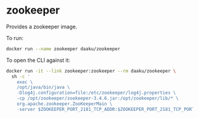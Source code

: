 zookeeper
=========

Provides a zookeeper image.

To run:

```sh
docker run --name zookeeper daaku/zookeeper
```

To open the CLI against it:

```sh
docker run -it --link zookeeper:zookeeper --rm daaku/zookeeper \
  sh -c '
    exec \
    /opt/java/bin/java \
    -Dlog4j.configuration=file:/etc/zookeeper/log4j.properties \
    -cp /opt/zookeeper/zookeeper-3.4.6.jar:/opt/zookeeper/lib/* \
    org.apache.zookeeper.ZooKeeperMain \
    -server $ZOOKEEPER_PORT_2181_TCP_ADDR:$ZOOKEEPER_PORT_2181_TCP_PORT'
```
